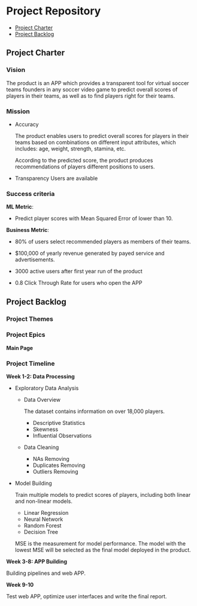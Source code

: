 # Project Repository

<!-- toc -->

- [Project Charter](#project-charter)
- [Project Backlog](#project-backlog)

<!-- tocstop -->

## Project Charter 

### Vision

The product is an APP which provides a transparent tool for virtual soccer teams founders in any soccer video game to predict overall scores of players in their teams, as well as to find players right for their teams.

### Mission

- Accuracy

  The product enables users to predict overall scores for players in their teams based on combinations on different input attributes, which includes: age, weight, strength, stamina, etc.

  According to the predicted score, the product produces recommendations of players different positions to users.

- Transparency
Users are available 

### Success criteria 

**ML Metric**: 

- Predict player scores with Mean Squared Error of  lower than 10. 

**Business Metric**: 

- 80% of users select recommended players as members of their teams.

- $100,000 of yearly revenue generated by payed service and advertisements.

- 3000 active users after first year run of the product

- 0.8 Click Through Rate for users who open the APP

## Project Backlog

### Project Themes

### Project Epics

**Main Page**

### Project Timeline

**Week 1-2: Data Processing**

- Exploratory Data Analysis

  * Data Overview

    The dataset contains information on over 18,000 players.

    + Descriptive Statistics
    + Skewness
    + Influential Observations

  * Data Cleaning
      
      + NAs Removing
      + Duplicates Removing
      + Outliers Removing

- Model Building

  Train multiple models to predict scores of players, including both linear and non-linear models. 
  
  * Linear Regression
  * Neural Network
  * Random Forest
  * Decision Tree
  
  MSE is the measurement for model performance. The model with the lowest MSE will be selected as the final model deployed in the product.

**Week 3-8: APP Building**

Building pipelines and web APP.

**Week 9-10**

Test web APP, optimize user interfaces and write the final report.


<!--stackedit_data:
eyJoaXN0b3J5IjpbMzc0OTI2MTYzLC0xMTUyMzI0NDIxLDExNj
g5ODYxOCwtMTI3NTA1ODU4OCwtMTQzMzEwNjgzOCwtMTQ5OTYz
NzE0NiwtMjI5MDg5MTUxLDE3ODg3OTQwMTYsMTUxOTc2NzA0NC
wtOTgyNTUxNjI0LC04ODUxOTQzNiw1NTQ0NzQ4MzcsMTU3MDEz
NTkxMiwxNzU4MTIzMzk3LDMyODA5MDgyNSw1OTM3MTg4NDIsLT
ExNDA4MDkxOTcsNzk5MzM4NTQwLC0xNDIzOTI1MTQ0XX0=
-->